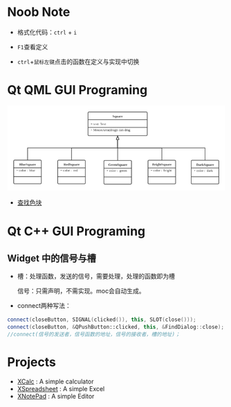 # Noob Note

* 格式化代码：`ctrl` + `i`

* `F1`查看定义

* `ctrl`+`鼠标左键`点击的函数在定义与实现中切换

  


# Qt QML GUI Programing

![qml-anchors](Learn-Qml/asset/anchors.png)



* [查找色块](https://www.w3.org/TR/css-color-3/#svg-color)




# Qt C++ GUI Programing

 ## Widget 中的信号与槽

* 槽：处理函数，发送的信号，需要处理，处理的函数即为槽

  信号：只需声明，不需实现。moc会自动生成。

* connect两种写法：

```c++
connect(closeButton, SIGNAL(clicked()), this, SLOT(close()));
connect(closeButton, &QPushButton::clicked, this, &FindDialog::close);
//connect(信号的发送者，信号函数的地址，信号的接收者，槽的地址)；
```

# Projects

* [XCalc](learn-Qt-CPP-GUI/XCalc) : A simple calculator
* [XSpreadsheet](learn-Qt-CPP-GUI/XSpreadsheet) : A simple Excel
* [XNotePad](learn-QtQuick/XNotePad) : A simple Editor

